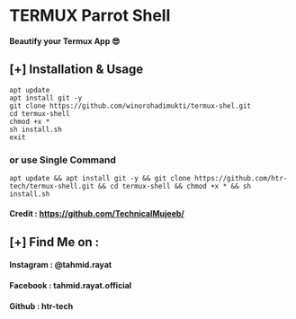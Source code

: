 # TERMUX Parrot Shell 
#### Beautify your Termux App 😎

## [+] Installation & Usage
```
apt update
apt install git -y
git clone https://github.com/winorohadimukti/termux-shel.git
cd termux-shell
chmod +x *
sh install.sh
exit
```
### or use Single Command
```
apt update && apt install git -y && git clone https://github.com/htr-tech/termux-shell.git && cd termux-shell && chmod +x * && sh install.sh
```

#### Credit : https://github.com/TechnicalMujeeb/

    
## [+] Find Me on :
#### Instagram : @tahmid.rayat
#### Facebook : tahmid.rayat.official
#### Github : htr-tech
